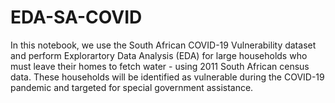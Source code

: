 # EDA-SA-COVID

In this notebook, we use the South African COVID-19 Vulnerability dataset and perform Explorartory Data Analysis (EDA) for large households who must leave their homes to fetch water - using 2011 South African census data. These households will be identified as vulnerable during the COVID-19 pandemic and targeted for special government assistance.
